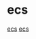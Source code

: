 # ecs

[ecs](https://github.com/phisko/kengine)
[ecs](https://github.com/reeseschultz/ReeseUnityDemos)
